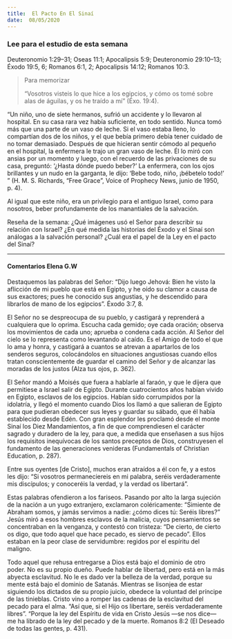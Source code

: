```yaml
---
title:  El Pacto En El Sinaí
date:  08/05/2020
---
```


### Lee para el estudio de esta semana
Deuteronomio 1:29–31; Oseas 11:1; Apocalipsis 5:9; Deuteronomio 29:10–13; Éxodo 19:5, 6; Romanos 6:1, 2; Apocalipsis 14:12; Romanos 10:3.

> <p>Para memorizar</p>
> “Vosotros visteis lo que hice a los egipcios, y cómo os tomé sobre alas de águilas, y os he traído a mí” (Éxo. 19:4).

“Un niño, uno de siete hermanos, sufrió un accidente y lo llevaron al hospital. En su casa rara vez había suficiente, en todo sentido. Nunca tomó más que una parte de un vaso de leche. Si el vaso estaba lleno, lo compartían dos de los niños, y el que bebía primero debía tener cuidado de no tomar demasiado. Después de que hicieran sentir cómodo al pequeño en el hospital, la enfermera le trajo un gran vaso de leche. Él lo miró con ansias por un momento y luego, con el recuerdo de las privaciones de su casa, preguntó: ‘¿Hasta dónde puedo beber?’ La enfermera, con los ojos brillantes y un nudo en la garganta, le dijo: ‘Bebe todo, niño, ¡bébetelo todo!’ ” (H. M. S. Richards, “Free Grace”, Voice of Prophecy News, junio de 1950, p. 4).

Al igual que este niño, era un privilegio para el antiguo Israel, como para nosotros, beber profundamente de los manantiales de la salvación.

Reseña de la semana: ¿Qué imágenes usó el Señor para describir su relación con Israel? ¿En qué medida las historias del Éxodo y el Sinaí son análogas a la salvación personal? ¿Cuál era el papel de la Ley en el pacto del Sinaí?

---

#### Comentarios Elena G.W

Destaquemos las palabras del Señor: “Dijo luego Jehová: Bien he visto la aflicción de mi pueblo que está en Egipto, y he oído su clamor a causa de sus exactores; pues he conocido sus angustias, y he descendido para librarlos de mano de los egipcios”. Éxodo 3:7, 8.

El Señor no se despreocupa de su pueblo, y castigará y reprenderá a cualquiera que lo oprima. Escucha cada gemido; oye cada oración; observa los movimientos de cada uno; aprueba o condena cada acción. Al Señor del cielo se lo representa como levantando al caído. Es el Amigo de todo el que lo ama y honra, y castigará a cuantos se atrevan a apartarlos de los senderos seguros, colocándolos en situaciones angustiosas cuando ellos tratan conscientemente de guardar el camino del Señor y de alcanzar las moradas de los justos (Alza tus ojos, p. 362).

El Señor mandó a Moisés que fuera a hablarle al faraón, y que le dijera que permitiese a Israel salir de Egipto. Durante cuatrocientos años habían vivido en Egipto, esclavos de los egipcios. Habían sido corrumpidos por la idolatría, y llegó el momento cuando Dios los llamó a que salieran de Egipto para que pudieran obedecer sus leyes y guardar su sábado, que él había establecido desde Edén. Con gran esplendor les proclamó desde el monte Sinaí los Diez Mandamientos, a fin de que comprendiesen el carácter sagrado y duradero de la ley, para que, a medida que enseñasen a sus hijos los requisitos inequívocas de los santos preceptos de Dios, construyesen el fundamento de las generaciones venideras (Fundamentals of Christian Education, p. 287).

Entre sus oyentes [de Cristo], muchos eran atraídos a él con fe, y a estos les dijo: “Si vosotros permaneciereis en mi palabra, seréis verdaderamente mis discípulos; y conoceréis la verdad, y la verdad os libertará”.

Estas palabras ofendieron a los fariseos. Pasando por alto la larga sujeción de la nación a un yugo extranjero, exclamaron coléricamente: “Simiente de Abraham somos, y jamás servimos a nadie: ¿cómo dices tú: Seréis libres?” Jesús miró a esos hombres esclavos de la malicia, cuyos pensamientos se concentraban en la venganza, y contestó con tristeza: “De cierto, de cierto os digo, que todo aquel que hace pecado, es siervo de pecado”. Ellos estaban en la peor clase de servidumbre: regidos por el espíritu del maligno.

Todo aquel que rehusa entregarse a Dios está bajo el dominio de otro poder. No es su propio dueño. Puede hablar de libertad, pero está en la más abyecta esclavitud. No le es dado ver la belleza de la verdad, porque su mente está bajo el dominio de Satanás. Mientras se lisonjea de estar siguiendo los dictados de su propio juicio, obedece la voluntad del príncipe de las tinieblas. Cristo vino a romper las cadenas de la esclavitud del pecado para el alma. “Así que, si el Hijo os libertare, seréis verdaderamente libres”. “Porque la ley del Espíritu de vida en Cristo Jesús —se nos dice— me ha librado de la ley del pecado y de la muerte. Romanos 8:2 (El Deseado de todas las gentes, p. 431).